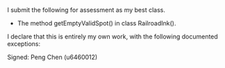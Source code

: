 I submit the following for assessment as my best class.

* The method getEmptyValidSpot() in class RailroadInk().

I declare that this is entirely my own work, with the following documented exceptions:

Signed: Peng Chen (u6460012)
